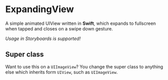 # ExpandingView
A simple animated UIView written in **Swift**, which expands to fullscreen when tapped and closes on a swipe down gesture.

*Usage in Storyboards is supported!*

## Super class

Want to use this on a `UIImageView`? You change the super class to anything else which inherits form `UIView`, such as `UIImageView`.
